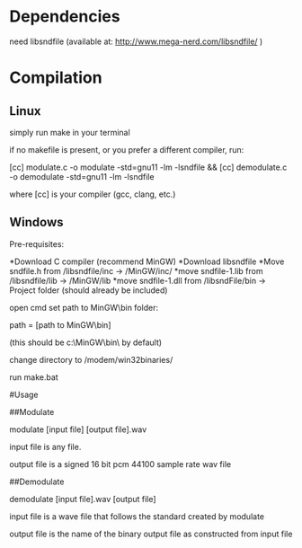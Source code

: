 # Dependencies

need libsndfile (available at: http://www.mega-nerd.com/libsndfile/ )

# Compilation

## Linux
simply run make in your terminal

if no makefile is present, or you prefer a different compiler, run:

[cc] modulate.c -o modulate -std=gnu11 -lm -lsndfile && [cc] demodulate.c -o demodulate -std=gnu11 -lm -lsndfile

where [cc] is your compiler (gcc, clang, etc.)

## Windows
Pre-requisites:

*Download C compiler (recommend MinGW)
*Download libsndfile
*Move sndfile.h from /libsndfile/inc -> /MinGW/inc/
*move sndfile-1.lib from /libsndfile/lib -> /MinGW/lib
*move sndfile-1.dll from /libsndFile/bin -> Project folder (should already be included)

open cmd
set path to MinGW\bin folder:

path = [path to MinGW\bin\]

(this should be c:\MinGW\bin\ by default)

change directory to /modem/win32binaries/

run make.bat

#Usage

##Modulate

modulate [input file] [output file].wav

input file is any file.

output file is a signed 16 bit pcm 44100 sample rate wav file

##Demodulate

demodulate [input file].wav [output file]

input file is a wave file that follows the standard created by modulate

output file is the name of the binary output file as constructed from input file
